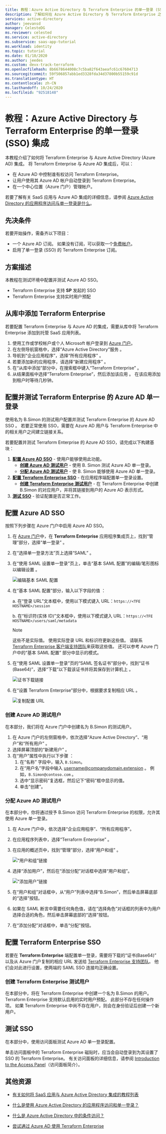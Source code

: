 ```yaml
---
title: 教程：Azure Active Directory 与 Terraform Enterprise 的单一登录 (SSO) 集成 | Microsoft Docs
description: 了解如何在 Azure Active Directory 与 Terraform Enterprise 之间配置单一登录。
services: active-directory
author: jeevansd
manager: CelesteDG
ms.reviewer: celested
ms.service: active-directory
ms.subservice: saas-app-tutorial
ms.workload: identity
ms.topic: tutorial
ms.date: 01/10/2020
ms.author: jeedes
ms.custom: devx-track-terraform
ms.openlocfilehash: 8b6678644008c7c5ba82f643aeafc61c67604713
ms.sourcegitcommit: 59f506857abb1ed3328fda34d37800b55159c91d
ms.translationtype: HT
ms.contentlocale: zh-CN
ms.lasthandoff: 10/24/2020
ms.locfileid: "92518148"
---
```

# <a name="tutorial-azure-active-directory-single-sign-on-sso-integration-with-terraform-enterprise"></a>教程：Azure Active Directory 与 Terraform Enterprise 的单一登录 (SSO) 集成

本教程介绍了如何将 Terraform Enterprise 与 Azure Active Directory (Azure AD) 集成。 将 Terraform Enterprise 与 Azure AD 集成后，可以：

* 在 Azure AD 中控制谁有权访问 Terraform Enterprise。
* 让用户使用其 Azure AD 帐户自动登录到 Terraform Enterprise。
* 在一个中心位置（Azure 门户）管理帐户。

若要了解有关 SaaS 应用与 Azure AD 集成的详细信息，请参阅 [Azure Active Directory 的应用程序访问与单一登录是什么](../manage-apps/what-is-single-sign-on.md)。

## <a name="prerequisites"></a>先决条件

若要开始操作，需备齐以下项目：

* 一个 Azure AD 订阅。 如果没有订阅，可以获取一个[免费帐户](https://azure.microsoft.com/free/)。
* 启用了单一登录 (SSO) 的 Terraform Enterprise 订阅。

## <a name="scenario-description"></a>方案描述

本教程在测试环境中配置并测试 Azure AD SSO。

* Terraform Enterprise 支持 **SP** 发起的 SSO
* Terraform Enterprise 支持实时用户预配 

## <a name="adding-terraform-enterprise-from-the-gallery"></a>从库中添加 Terraform Enterprise

若要配置 Terraform Enterprise 与 Azure AD 的集成，需要从库中将 Terraform Enterprise 添加到托管 SaaS 应用列表。

1. 使用工作或学校帐户或个人 Microsoft 帐户登录到 [Azure 门户](https://portal.azure.com)。
1. 在左侧导航窗格中，选择“Azure Active Directory”服务  。
1. 导航到“企业应用程序”，选择“所有应用程序”   。
1. 若要添加新的应用程序，请选择“新建应用程序”  。
1. 在“从库中添加”部分中，在搜索框中键入“Terraform Enterprise”   。
1. 从结果面板中选择“Terraform Enterprise”，然后添加该应用  。 在该应用添加到租户时等待几秒钟。


## <a name="configure-and-test-azure-ad-single-sign-on-for-terraform-enterprise"></a>配置并测试 Terraform Enterprise 的 Azure AD 单一登录

使用名为 B.Simon 的测试用户配置并测试 Terraform Enterprise 的 Azure AD SSO  。 若要正常使用 SSO，需要在 Azure AD 用户与 Terraform Enterprise 中的相关用户之间建立链接关系。

若要配置并测试 Terraform Enterprise 的 Azure AD SSO，请完成以下构建基块：

1. **[配置 Azure AD SSO](#configure-azure-ad-sso)** - 使用户能够使用此功能。
    * **[创建 Azure AD 测试用户](#create-an-azure-ad-test-user)** - 使用 B. Simon 测试 Azure AD 单一登录。
    * **[分配 Azure AD 测试用户](#assign-the-azure-ad-test-user)** - 使 B. Simon 能够使用 Azure AD 单一登录。
1. **[配置 Terraform Enterprise SSO](#configure-terraform-enterprise-sso)** - 在应用程序端配置单一登录设置。
    * **[创建 Terraform Enterprise 测试用户](#create-terraform-enterprise-test-user)** - 在 Terraform Enterprise 中创建 B.Simon 的对应用户，并将其链接到用户的 Azure AD 表示形式。
1. **[测试 SSO](#test-sso)** - 验证配置是否正常工作。

## <a name="configure-azure-ad-sso"></a>配置 Azure AD SSO

按照下列步骤在 Azure 门户中启用 Azure AD SSO。

1. 在 [Azure 门户](https://portal.azure.com/)中，在 **Terraform Enterprise** 应用程序集成页上，找到“管理”部分，选择“单一登录”   。
1. 在“选择单一登录方法”页上选择“SAML”   。
1. 在“使用 SAML 设置单一登录”页上，单击“基本 SAML 配置”的编辑/笔形图标以编辑设置   。

   ![编辑基本 SAML 配置](common/edit-urls.png)

1. 在“基本 SAML 配置”部分，输入以下字段的值  ：

    a. 在“登录 URL”文本框中，使用以下模式键入 URL：`https://<TFE HOSTNAME>/session` 

    b. 在“标识符(实体 ID)”文本框中，使用以下模式键入 URL：`https://<TFE HOSTNAME>/users/saml/metadata` 

    > [!NOTE]
    > 这些不是实际值。 使用实际登录 URL 和标识符更新这些值。 请联系 [Terraform Enterprise 客户端支持团队](https://support.hashicorp.com)来获取这些值。 还可以参考 Azure 门户中的“基本 SAML 配置”  部分中显示的模式。

1. 在“使用 SAML 设置单一登录”页的“SAML 签名证书”部分中，找到“证书(Base64)”，选择“下载”以下载该证书并将其保存到计算机上     。

    ![证书下载链接](common/certificatebase64.png)

1. 在“设置 Terraform Enterprise”部分中，根据要求复制相应 URL  。

    ![复制配置 URL](common/copy-configuration-urls.png)

### <a name="create-an-azure-ad-test-user"></a>创建 Azure AD 测试用户

在本部分，我们将在 Azure 门户中创建名为 B.Simon 的测试用户。

1. 在 Azure 门户的左侧窗格中，依次选择“Azure Active Directory”、“用户”和“所有用户”    。
1. 选择屏幕顶部的“新建用户”  。
1. 在“用户”属性中执行以下步骤  ：
   1. 在“名称”  字段中，输入 `B.Simon`。  
   1. 在“用户名”字段中输入 username@companydomain.extension  。 例如，`B.Simon@contoso.com` 。
   1. 选中“显示密码”复选框，然后记下“密码”框中显示的值。  
   1. 单击“创建”。 

### <a name="assign-the-azure-ad-test-user"></a>分配 Azure AD 测试用户

在本部分中，你将通过授予 B.Simon 访问 Terraform Enterprise 的权限，允许其使用 Azure 单一登录。

1. 在 Azure 门户中，依次选择“企业应用程序”、“所有应用程序”。  
1. 在应用程序列表中，选择“Terraform Enterprise”  。
1. 在应用的概述页中，找到“管理”部分，选择“用户和组”   。

   ![“用户和组”链接](common/users-groups-blade.png)

1. 选择“添加用户”，然后在“添加分配”对话框中选择“用户和组”。   

    ![“添加用户”链接](common/add-assign-user.png)

1. 在“用户和组”对话框中，从“用户”列表中选择“B.Simon”，然后单击屏幕底部的“选择”按钮。   
1. 如果在 SAML 断言中需要任何角色值，请在“选择角色”对话框的列表中为用户选择合适的角色，然后单击屏幕底部的“选择”按钮。  
1. 在“添加分配”对话框中，单击“分配”按钮。  

## <a name="configure-terraform-enterprise-sso"></a>配置 Terraform Enterprise SSO

若要在 **Terraform Enterprise** 端配置单一登录，需要将下载的“证书(Base64)”  以及从 Azure 门户复制的相应 URL 发送给 [Terraform Enterprise 支持团队](https://support.hashicorp.com)。 他们会对此进行设置，使两端的 SAML SSO 连接均正确设置。

### <a name="create-terraform-enterprise-test-user"></a>创建 Terraform Enterprise 测试用户

在本部分中，将在 Terraform Enterprise 中创建一个名为 B.Simon 的用户。 Terraform Enterprise 支持默认启用的实时用户预配。 此部分不存在任何操作项。 如果 Terraform Enterprise 中尚不存在用户，则会在身份验证后创建一个新用户。

## <a name="test-sso"></a>测试 SSO

在本部分中，使用访问面板测试 Azure AD 单一登录配置。

单击访问面板中的 Terraform Enterprise 磁贴时，应当会自动登录到为其设置了 SSO 的 Terraform Enterprise。 有关访问面板的详细信息，请参阅 [Introduction to the Access Panel](../user-help/my-apps-portal-end-user-access.md)（访问面板简介）。

## <a name="additional-resources"></a>其他资源

- [有关如何将 SaaS 应用与 Azure Active Directory 集成的教程列表](./tutorial-list.md)

- [什么是使用 Azure Active Directory 的应用程序访问和单一登录？](../manage-apps/what-is-single-sign-on.md)

- [什么是 Azure Active Directory 中的条件访问？](../conditional-access/overview.md)

- [尝试通过 Azure AD 使用 Terraform Enterprise](https://aad.portal.azure.com/)